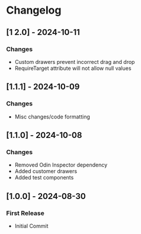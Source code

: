 # Changelog

## [1 2.0] - 2024-10-11
### Changes
- Custom drawers prevent incorrect drag and drop
- RequireTarget attribute will not allow null values

## [1.1.1] - 2024-10-09
### Changes
- Misc changes/code formatting

## [1.1.0] - 2024-10-08
### Changes
- Removed Odin Inspector dependency
- Added customer drawers
- Added test components

## [1.0.0] - 2024-08-30
### First Release
- Initial Commit